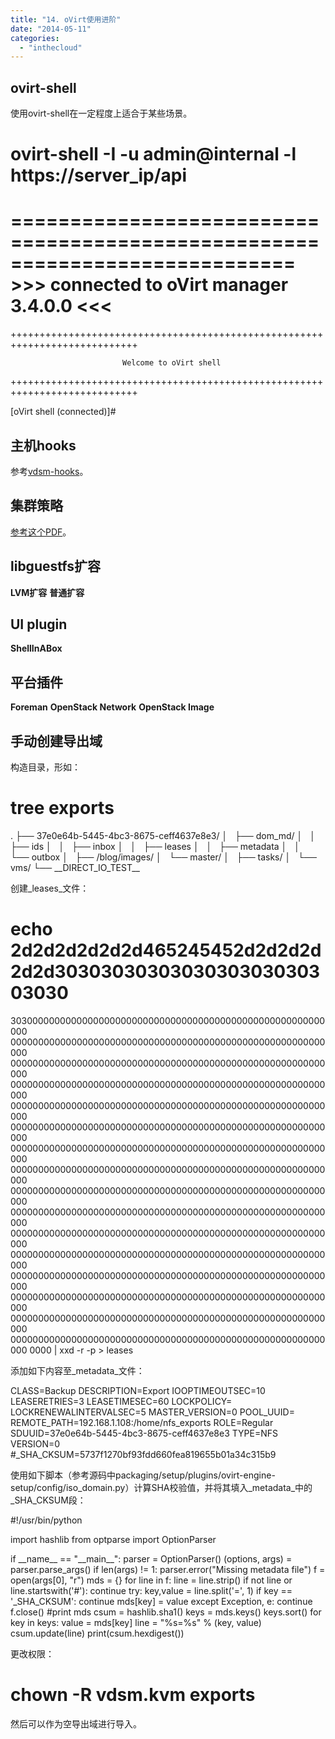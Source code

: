 ```yaml
---
title: "14. oVirt使用进阶"
date: "2014-05-11"
categories: 
  - "inthecloud"
---
```


## ovirt-shell

使用ovirt-shell在一定程度上适合于某些场景。

# ovirt-shell -I -u admin@internal -l https://server\_ip/api

  ============================================================================
                      >>> connected to oVirt manager 3.4.0.0 <<<
  ============================================================================

  ++++++++++++++++++++++++++++++++++++++++++++++++++++++++++++++++++++++++++++

                             Welcome to oVirt shell

  ++++++++++++++++++++++++++++++++++++++++++++++++++++++++++++++++++++++++++++

\[oVirt shell (connected)\]#

## 主机hooks

参考[vdsm-hooks](https://github.com/oVirt/vdsm/tree/master/vdsm_hooks)。

## 集群策略

[参考这个PDF](http://www.ovirt.org//blog/images/2/2a/Scheduler-Deep-Dive-oVirt.pdf)。

## libguestfs扩容

**LVM扩容** **普通扩容**

## UI plugin

**ShellInABox**

## 平台插件

**Foreman** **OpenStack Network** **OpenStack Image**

## 手动创建导出域

构造目录，形如：

# tree exports
.
├── 37e0e64b-5445-4bc3-8675-ceff4637e8e3/
│   ├── dom\_md/
│   │   ├── ids
│   │   ├── inbox
│   │   ├── leases
│   │   ├── metadata
│   │   └── outbox
│   ├── /blog/images/
│   └── master/
│       ├── tasks/
│       └── vms/
└── \_\_DIRECT\_IO\_TEST\_\_

创建_leases_文件：

# echo 2d2d2d2d2d2d465245452d2d2d2d2d2d3030303030303030303030303030
303000000000000000000000000000000000000000000000000000000000
000000000000000000000000000000000000000000000000000000000000
000000000000000000000000000000000000000000000000000000000000
000000000000000000000000000000000000000000000000000000000000
000000000000000000000000000000000000000000000000000000000000
000000000000000000000000000000000000000000000000000000000000
000000000000000000000000000000000000000000000000000000000000
000000000000000000000000000000000000000000000000000000000000
000000000000000000000000000000000000000000000000000000000000
000000000000000000000000000000000000000000000000000000000000
000000000000000000000000000000000000000000000000000000000000
000000000000000000000000000000000000000000000000000000000000
000000000000000000000000000000000000000000000000000000000000
000000000000000000000000000000000000000000000000000000000000
000000000000000000000000000000000000000000000000000000000000
000000000000000000000000000000000000000000000000000000000000
0000 | xxd -r -p > leases

添加如下内容至_metadata_文件：

CLASS=Backup
DESCRIPTION=Export
IOOPTIMEOUTSEC=10
LEASERETRIES=3
LEASETIMESEC=60
LOCKPOLICY=
LOCKRENEWALINTERVALSEC=5
MASTER\_VERSION=0
POOL\_UUID=
REMOTE\_PATH=192.168.1.108:/home/nfs\_exports
ROLE=Regular
SDUUID=37e0e64b-5445-4bc3-8675-ceff4637e8e3
TYPE=NFS
VERSION=0
#\_SHA\_CKSUM=5737f1270bf93fdd660fea819655b01a34c315b9

使用如下脚本（参考源码中packaging/setup/plugins/ovirt-engine-setup/config/iso\_domain.py）计算SHA校验值，并将其填入_metadata_中的\_SHA\_CKSUM段：

#!/usr/bin/python

import hashlib
from optparse import OptionParser

if \_\_name\_\_  == "\_\_main\_\_":
    parser = OptionParser()
    (options, args) = parser.parse\_args()
    if len(args) != 1:
        parser.error("Missing metadata file")
    f = open(args\[0\], "r")
    mds = {}
    for line in f:
        line = line.strip()
        if not line or line.startswith('#'):
            continue
        try:
            key,value = line.split('=', 1)
            if key == '\_SHA\_CKSUM':
                continue
            mds\[key\] = value
        except Exception, e:
            continue
    f.close()
    #print mds
    csum = hashlib.sha1()
    keys = mds.keys()
    keys.sort()
    for key in keys:
        value = mds\[key\]
        line = "%s=%s" % (key, value)
        csum.update(line)
    print(csum.hexdigest())

更改权限：

# chown -R vdsm.kvm exports

然后可以作为空导出域进行导入。
